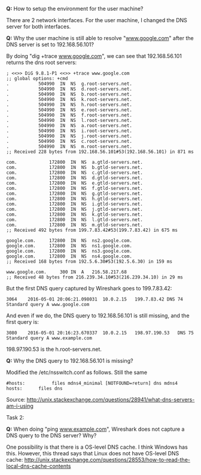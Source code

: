 

**Q:** How to setup the environment for the user machine?

There are 2 network interfaces. For the user machine, I changed the DNS server
for both interfaces.

**Q:** Why the user machine is still able to resolve "www.google.com" after
the DNS server is set to 192.168.56.101?

By doing "dig +trace www.google.com", we can see that 192.168.56.101 returns
the dns root servers:
  
    ; <<>> DiG 9.8.1-P1 <<>> +trace www.google.com
    ;; global options: +cmd
    .			504990	IN	NS	g.root-servers.net.
    .			504990	IN	NS	d.root-servers.net.
    .			504990	IN	NS	b.root-servers.net.
    .			504990	IN	NS	k.root-servers.net.
    .			504990	IN	NS	h.root-servers.net.
    .			504990	IN	NS	e.root-servers.net.
    .			504990	IN	NS	f.root-servers.net.
    .			504990	IN	NS	l.root-servers.net.
    .			504990	IN	NS	a.root-servers.net.
    .			504990	IN	NS	i.root-servers.net.
    .			504990	IN	NS	j.root-servers.net.
    .			504990	IN	NS	c.root-servers.net.
    .			504990	IN	NS	m.root-servers.net.
    ;; Received 228 bytes from 192.168.56.101#53(192.168.56.101) in 871 ms
    
    com.			172800	IN	NS	a.gtld-servers.net.
    com.			172800	IN	NS	b.gtld-servers.net.
    com.			172800	IN	NS	c.gtld-servers.net.
    com.			172800	IN	NS	d.gtld-servers.net.
    com.			172800	IN	NS	e.gtld-servers.net.
    com.			172800	IN	NS	f.gtld-servers.net.
    com.			172800	IN	NS	g.gtld-servers.net.
    com.			172800	IN	NS	h.gtld-servers.net.
    com.			172800	IN	NS	i.gtld-servers.net.
    com.			172800	IN	NS	j.gtld-servers.net.
    com.			172800	IN	NS	k.gtld-servers.net.
    com.			172800	IN	NS	l.gtld-servers.net.
    com.			172800	IN	NS	m.gtld-servers.net.
    ;; Received 492 bytes from 199.7.83.42#53(199.7.83.42) in 675 ms
    
    google.com.		172800	IN	NS	ns2.google.com.
    google.com.		172800	IN	NS	ns1.google.com.
    google.com.		172800	IN	NS	ns3.google.com.
    google.com.		172800	IN	NS	ns4.google.com.
    ;; Received 168 bytes from 192.5.6.30#53(192.5.6.30) in 159 ms
    
    www.google.com.		300	IN	A	216.58.217.68
    ;; Received 48 bytes from 216.239.34.10#53(216.239.34.10) in 29 ms


But the first DNS query captured by Wireshark goes to 199.7.83.42:

    3064	2016-05-01 20:06:21.098031	10.0.2.15	199.7.83.42	DNS	74	Standard query A www.google.com

And even if we do, the DNS query to 192.168.56.101 is still missing, and the first query is:

    3080	2016-05-01 20:16:23.670337	10.0.2.15	198.97.190.53	DNS	75	Standard query A www.example.com

198.97.190.53 is the h.root-servers.net.

**Q:** Why the DNS query to 192.168.56.101 is missing?

Modified the /etc/nsswitch.conf as follows. Still the same

    #hosts:          files mdns4_minimal [NOTFOUND=return] dns mdns4
    hosts:		files dns

Source:
http://unix.stackexchange.com/questions/28941/what-dns-servers-am-i-using


Task 2:

**Q:** When doing "ping www.example.com", Wireshark does not capture a DNS query
to the DNS server? Why?

One possibility is that there is a OS-level DNS cache. I think Windows has this.
However, this thread says that Linux does not have OS-level DNS cache:
http://unix.stackexchange.com/questions/28553/how-to-read-the-local-dns-cache-contents
